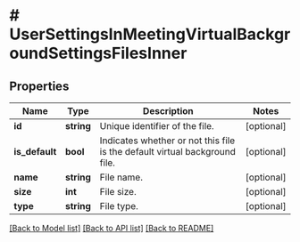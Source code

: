 # # UserSettingsInMeetingVirtualBackgroundSettingsFilesInner

## Properties

Name | Type | Description | Notes
------------ | ------------- | ------------- | -------------
**id** | **string** | Unique identifier of the file. | [optional]
**is_default** | **bool** | Indicates whether or not this file is the default virtual background file. | [optional]
**name** | **string** | File name. | [optional]
**size** | **int** | File size. | [optional]
**type** | **string** | File type. | [optional]

[[Back to Model list]](../../README.md#models) [[Back to API list]](../../README.md#endpoints) [[Back to README]](../../README.md)
